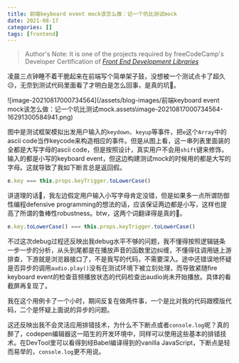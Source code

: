 ```yaml
---
title: 前端keyboard event mock该怎么做：记一个坑比测试mock
date: 2021-08-17
categories: []
tags: [frontend]
---
```


> Author's Note: It is one of the projects required by freeCodeCamp's Developer Certification of [*Front End Development Libraries*](https://www.freecodecamp.org/learn/front-end-development-libraries/#front-end-development-libraries-projects)

凌晨三点钟睡不着干脆起来在前端写个简单架子鼓，没想被一个测试点卡了超久😥，无奈到测试代码里面看了才明白是怎么回事，是真的坑🤬。

![image-20210817000734564](/assets/blog-images/前端keyboard event mock该怎么做：记一个坑比测试mock.assets\image-20210817000734564-16291300584941.png)

图中是测试框架模拟出发用户输入的`keydown`、`keyup`等事件，把`e`这个`Array`中的ascii code当作keycode来构造相应的事件。但是从图上看，这一串列表里面装的全都是大写字母的ascii code，但是按照设计，真实用户不会用```shift```键来修饰，输入的都是小写的keyboard event，但这边构建测试mock的时候用的都是大写的字母。这就导致了我如下断言总是返回假。

```javascript
e.key === this.props.keyTrigger.toLowerCase()
```

讲道理的话🤔，我左边假定用户输入小写字母肯定没错，但是如果多一点所谓防御性编程defensive programming的想法的话，应该保证两边都是小写，这样也提高了所谓的鲁棒性robustness。btw，这两个词翻译得是真的💩。

```javascript
e.key.toLowerCase() === this.props.keyTrigger.toLowerCase()
```

不过这次debug过程还反映出我debug水平不够的问题，我不懂得按照逻辑链条一步一步的分析，从头到尾都是在播放声音的函数里边纠缠，不懂得往调用链上游排查，下游就是浏览器接口了，不是我写的代码，不需要深入。途中还错误地怀疑是否异步的调用```audio.play()```没有在测试环境下被立刻处理，而导致紧随fire keyboard event的检查音频播放状态的代码检查出audio尚未开始播放。具体的看截屏再复现了。

我在这个用例卡了一个小时，期间反复在做两件事，一个是比对我的代码跟模版代码，二个是怀疑上面说的异步的问题。

这还反映出我不会灵活应用排错技术，为什么不下断点或者```console.log```呢？真的醉了，codepen编辑器这一陌生的开发环境中，同样可以使用这些基本的排错技术。在DevTool里可以看得到经Babel编译得到的vanilla JavaScript，下断点是轻而易举的，```console.log```更不用说。


